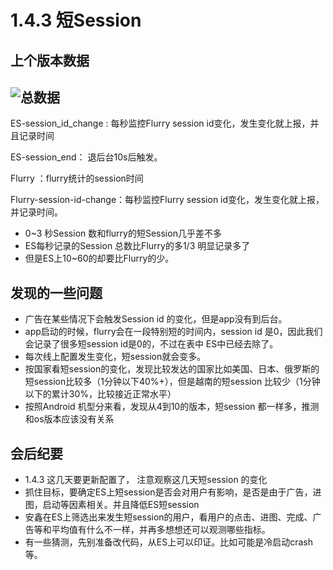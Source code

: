 # 1.4.3 短Session

## 上个版本数据

## ![总数据](Untitled.assets/%E6%80%BB%E6%95%B0%E6%8D%AE.png)

ES-session_id_change :  每秒监控Flurry session id变化，发生变化就上报，并且记录时间

ES-session_end：  退后台10s后触发。

Flurry ：flurry统计的session时间

Flurry-session-id-change：每秒监控Flurry session id变化，发生变化就上报，并记录时间。

* 0~3 秒Session 数和flurry的短Session几乎差不多
* ES每秒记录的Session 总数比Flurry的多1/3  明显记录多了
* 但是ES上10~60的却要比Flurry的少。

## 发现的一些问题

* 广告在某些情况下会触发Session id 的变化，但是app没有到后台。
* app启动的时候，flurry会在一段特别短的时间内，session id 是0，因此我们会记录了很多短session id是0的，不过在表中 ES中已经去除了。
* 每次线上配置发生变化，短session就会变多。
* 按国家看短session的变化，发现比较发达的国家比如美国、日本、俄罗斯的短session比较多（1分钟以下40%+），但是越南的短session 比较少（1分钟以下的累计30%，比较接近正常水平）
* 按照Android 机型分来看，发现从4到10的版本，短session 都一样多，推测和os版本应该没有关系

## 会后纪要

* 1.4.3 这几天要更新配置了， 注意观察这几天短session 的变化
* 抓住目标，要确定ES上短session是否会对用户有影响，是否是由于广告，进图，启动等因素相关。并且降低ES短session 
* 安鑫在ES上筛选出来发生短session的用户，看用户的点击、进图、完成、广告等和平均值有什么不一样，并再多想想还可以观测哪些指标。
* 有一些猜测，先别准备改代码，从ES上可以印证。比如可能是冷启动crash等。
